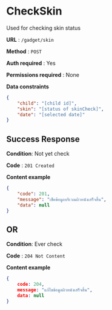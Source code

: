 # CheckSkin

Used for checking skin status

**URL** : `/gadget/skin`

**Method** : `POST`

**Auth required** : Yes

**Permissions required** :  None

**Data constraints**

```json
{
    "child": "[child id]",
    "skin": "[status of skinCheck]",
    "date": "[selected date]"
}
```

## Success Response

**Condition**: Not yet check

**Code** : `201 Created` 

**Content example**

```json
{
    "code": 201,
    "message": "เช็คข้อมูลบริเวณผิวหนังเสร็จสิ้น",
    "data": null
}
```

## **OR**

**Condition**: Ever check

**Code** : `204 Not Content` 

**Content example**

```json
{
    code: 204,
    message: "แก้ไขข้อมูลผิวหนังเสร็จสิ้น",
    data: null
}
```
